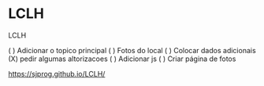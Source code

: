 # LCLH
 LCLH

 ( ) Adicionar o topico principal
 ( ) Fotos do local
 ( ) Colocar dados adicionais
 (X) pedir algumas altorizacoes
 ( ) Adicionar js
 ( ) Criar página de fotos

https://sjprog.github.io/LCLH/
